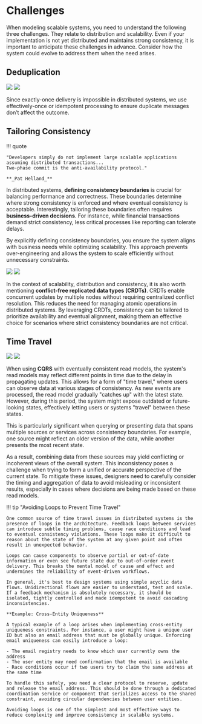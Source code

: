 # Challenges

When modeling scalable systems, you need to understand the following three challenges. They relate to distribution and scalability. Even if your implementation is not yet distributed and maintains strong consistency, it is important to anticipate these challenges in advance. Consider how the system could evolve to address them when the need arises.

## Deduplication

![](assets/images/deduplication.png#only-light)
![](assets/images/deduplication_dark.png#only-dark)

Since exactly-once delivery is impossible in distributed systems, we use effectively-once or idempotent processing to 
ensure duplicate messages don’t affect the outcome.

## Tailoring Consistency

!!! quote

    "Developers simply do not implement large scalable applications assuming distributed transactions...
    Two-phase commit is the anti-availability protocol."

    **_Pat Helland_**

In distributed systems, **defining consistency boundaries** is crucial for balancing performance and correctness. These
boundaries determine where strong consistency is enforced and where eventual consistency is acceptable. Interestingly,
tailoring these boundaries often requires **business-driven decisions**. For instance, while financial transactions
demand strict consistency, less critical processes like reporting can tolerate delays.

By explicitly defining consistency boundaries, you ensure the system aligns with business needs while optimizing
scalability. This approach prevents over-engineering and allows the system to scale efficiently without unnecessary
constraints.

![](assets/images/tailoring_consistency.png#only-light)
![](assets/images/tailoring_consistency_dark.png#only-dark)

In the context of scalability, distribution and consistency, it is also worth mentioning **conflict-free replicated data 
types (CRDTs)**. CRDTs enable concurrent updates by multiple nodes without requiring centralized conflict resolution. 
This reduces the need for managing atomic operations in distributed systems. By leveraging CRDTs, consistency can be 
tailored to prioritize availability and eventual alignment, making them an effective choice for scenarios where 
strict consistency boundaries are not critical.

## Time Travel

![](assets/images/time_travel.png#only-light)
![](assets/images/time_travel_dark.png#only-dark)

When using **CQRS** with eventually consistent read models, the system's read models may reflect different points in 
time due to the delay in propagating updates. This allows for a form of "time travel," where users can observe data at 
various stages of consistency. As new events are processed, the read model gradually "catches up" with the latest state. 
However, during this period, the system might expose outdated or future-looking states, effectively letting users or 
systems "travel" between these states.

This is particularly significant when querying or presenting data that spans multiple sources or services across 
consistency boundaries. For example, one source might reflect an older version of the data, while another presents the 
most recent state.

As a result, combining data from these sources may yield conflicting or incoherent views of the overall system. This 
inconsistency poses a challenge when trying to form a unified or accurate perspective of the current state. To mitigate 
these issues, designers need to carefully consider the timing and aggregation of data to avoid misleading or 
inconsistent results, especially in cases where decisions are being made based on these read models.

!!! tip "Avoiding Loops to Prevent Time Travel"

    One common source of time travel issues in distributed systems is the presence of loops in the architecture. Feedback loops between services can introduce subtle timing problems, cause race conditions and lead to eventual consistency violations. These loops make it difficult to reason about the state of the system at any given point and often result in unexpected behavior.

    Loops can cause components to observe partial or out-of-date information or even see future state due to out-of-order event delivery. This breaks the mental model of cause and effect and undermines the reliability of event-driven workflows.

    In general, it's best to design systems using simple acyclic data flows. Unidirectional flows are easier to understand, test and scale. If a feedback mechanism is absolutely necessary, it should be isolated, tightly controlled and made idempotent to avoid cascading inconsistencies.

    **Example: Cross-Entity Uniqueness**

    A typical example of a loop arises when implementing cross-entity uniqueness constraints. For instance, a user might have a unique user ID but also an email address that must be globally unique. Enforcing email uniqueness can easily introduce a loop:

    - The email registry needs to know which user currently owns the address
    - The user entity may need confirmation that the email is available
    - Race conditions occur if two users try to claim the same address at the same time

    To handle this safely, you need a clear protocol to reserve, update and release the email address. This should be done through a dedicated coordination service or component that serializes access to the shared constraint, avoiding circular dependencies between user entities.
    
    Avoiding loops is one of the simplest and most effective ways to reduce complexity and improve consistency in scalable systems.